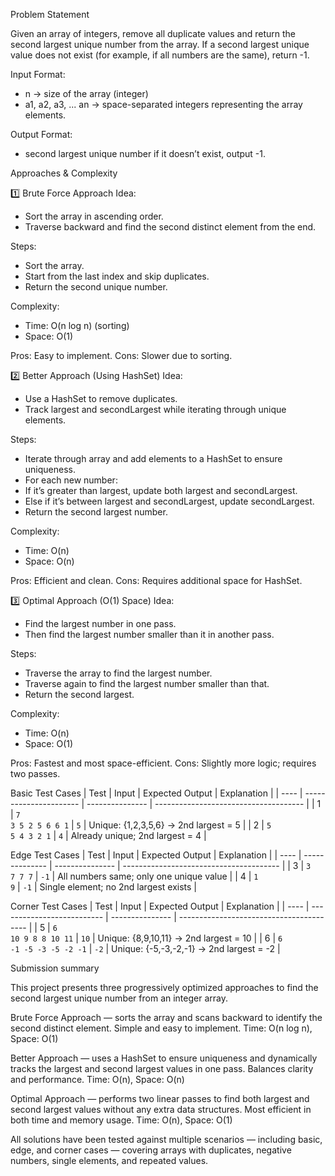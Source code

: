 Problem Statement

Given an array of integers, remove all duplicate values and return the second largest unique number from the array.
If a second largest unique value does not exist (for example, if all numbers are the same), return -1.

Input Format:
- n → size of the array (integer)
- a1, a2, a3, ... an → space-separated integers representing the array elements.

Output Format:
- second largest unique number if it doesn’t exist, output -1.

Approaches & Complexity

1️⃣ Brute Force Approach
Idea:
- Sort the array in ascending order.
- Traverse backward and find the second distinct element from the end.

Steps:
- Sort the array.
- Start from the last index and skip duplicates.
- Return the second unique number.

Complexity:
- Time: O(n log n) (sorting)
- Space: O(1)

Pros: Easy to implement.
Cons: Slower due to sorting.

2️⃣ Better Approach (Using HashSet)
Idea:
- Use a HashSet to remove duplicates.
- Track largest and secondLargest while iterating through unique elements.

Steps:
- Iterate through array and add elements to a HashSet to ensure uniqueness.
- For each new number:
- If it’s greater than largest, update both largest and secondLargest.
- Else if it’s between largest and secondLargest, update secondLargest.
- Return the second largest number.

Complexity:
- Time: O(n)
- Space: O(n)

Pros: Efficient and clean.
Cons: Requires additional space for HashSet.

3️⃣ Optimal Approach (O(1) Space)
Idea:
- Find the largest number in one pass.
- Then find the largest number smaller than it in another pass.

Steps:
- Traverse the array to find the largest number.
- Traverse again to find the largest number smaller than that.
- Return the second largest.

Complexity:
- Time: O(n)
- Space: O(1)

Pros: Fastest and most space-efficient.
Cons: Slightly more logic; requires two passes.

Basic Test Cases
| Test | Input                  | Expected Output | Explanation                           |
| ---- | ---------------------- | --------------- | ------------------------------------- |
| 1    | `7`<br>`3 5 2 5 6 6 1` | `5`             | Unique: {1,2,3,5,6} → 2nd largest = 5 |
| 2    | `5`<br>`5 4 3 2 1`     | `4`             | Already unique; 2nd largest = 4       |

Edge Test Cases
| Test | Input          | Expected Output | Explanation                             |
| ---- | -------------- | --------------- | --------------------------------------- |
| 3    | `3`<br>`7 7 7` | `-1`            | All numbers same; only one unique value |
| 4    | `1`<br>`9`     | `-1`            | Single element; no 2nd largest exists   |

Corner Test Cases
| Test | Input                      | Expected Output | Explanation                              |
| ---- | -------------------------- | --------------- | ---------------------------------------- |
| 5    | `6`<br>`10 9 8 8 10 11`    | `10`            | Unique: {8,9,10,11} → 2nd largest = 10   |
| 6    | `6`<br>`-1 -5 -3 -5 -2 -1` | `-2`            | Unique: {-5,-3,-2,-1} → 2nd largest = -2 |

Submission summary 

This project presents three progressively optimized approaches to find the second largest unique number from an integer array.

Brute Force Approach — sorts the array and scans backward to identify the second distinct element.
Simple and easy to implement.
Time: O(n log n), Space: O(1)

Better Approach — uses a HashSet to ensure uniqueness and dynamically tracks the largest and second largest values in one pass.
Balances clarity and performance.
Time: O(n), Space: O(n)

Optimal Approach — performs two linear passes to find both largest and second largest values without any extra data structures.
Most efficient in both time and memory usage.
Time: O(n), Space: O(1)

All solutions have been tested against multiple scenarios — including basic, edge, and corner cases — covering arrays with duplicates, negative numbers, single elements, and repeated values.
